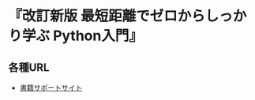 # 『改訂新版 最短距離でゼロからしっかり学ぶ Python入門』

## 各種URL

* [書籍サポートサイト](https://gihyo.jp/book/2024/978-4-297-14528-6/support)
